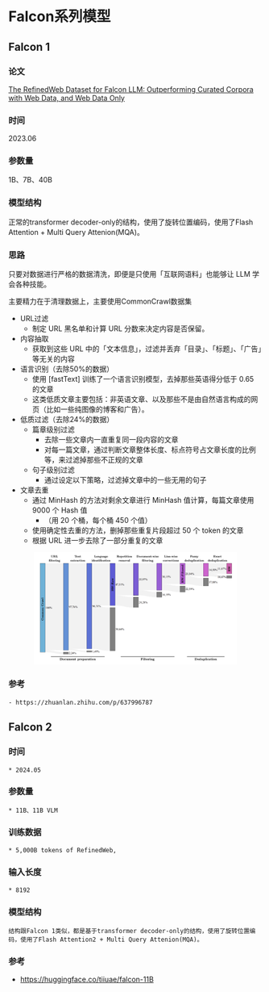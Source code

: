 # Falcon系列模型

## Falcon 1

### 论文
[The RefinedWeb Dataset for Falcon LLM:
Outperforming Curated Corpora with Web Data, and Web Data Only](https://arxiv.org/pdf/2306.01116)

### 时间
2023.06

### 参数量
1B、7B、40B

### 模型结构
正常的transformer decoder-only的结构，使用了旋转位置编码，使用了Flash Attention + Multi Query Attenion(MQA)。

### 思路

只要对数据进行严格的数据清洗，即便是只使用「互联网语料」也能够让 LLM 学会各种技能。

主要精力在于清理数据上，主要使用CommonCrawl数据集
- URL过滤
    - 制定 URL 黑名单和计算 URL 分数来决定内容是否保留。
- 内容抽取
    - 获取到这些 URL 中的「文本信息」，过滤并丢弃「目录」、「标题」、「广告」等无关的内容
- 语言识别（去除50%的数据）
    - 使用 [fastText] 训练了一个语言识别模型，去掉那些英语得分低于 0.65 的文章
    - 这类低质文章主要包括：非英语文章、以及那些不是由自然语言构成的网页（比如一些纯图像的博客和广告）。
- 低质过滤（去除24%的数据）
    - 篇章级别过滤
        - 去除一些文章内一直重复同一段内容的文章
        - 对每一篇文章，通过判断文章整体长度、标点符号占文章长度的比例等，来过滤掉那些不正规的文章
    - 句子级别过滤
        - 通过设定以下策略，过滤掉文章中的一些无用的句子
- 文章去重
    - 通过 MinHash 的方法对剩余文章进行 MinHash 值计算，每篇文章使用 9000 个 Hash 值
        - （用 20 个桶，每个桶 450 个值）
    - 使用确定性去重的方法，删掉那些重复片段超过 50 个 token 的文章
    - 根据 URL 进一步去除了一部分重复的文章

<div align=center>
<img src=https://github.com/wzzzd/LLM_Learning_Note/blob/main/img/model/falcon1-filter.png width=80% />
</div>

### 参考
    - https://zhuanlan.zhihu.com/p/637996787



## Falcon 2
### 时间
    * 2024.05
### 参数量
    * 11B、11B VLM
### 训练数据
    * 5,000B tokens of RefinedWeb,
### 输入长度
    * 8192
### 模型结构
    结构跟Falcon 1类似，都是基于transformer decoder-only的结构，使用了旋转位置编码，使用了Flash Attention2 + Multi Query Attenion(MQA)。

### 参考
- https://huggingface.co/tiiuae/falcon-11B
